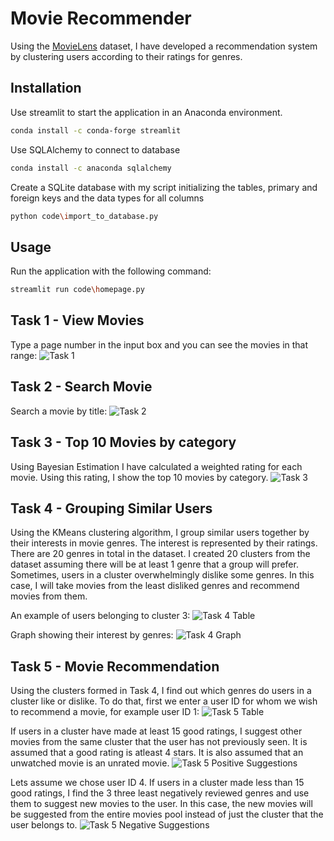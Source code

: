 # Movie Recommender

Using the [MovieLens](https://grouplens.org/datasets/movielens/) dataset, I have developed a recommendation system by clustering users according to their ratings for genres.

## Installation

Use streamlit to start the application in an Anaconda environment.

```bash
conda install -c conda-forge streamlit
```
Use SQLAlchemy to connect to database
```bash
conda install -c anaconda sqlalchemy
```
Create a SQLite database with my script initializing the tables, primary and foreign keys and the data types for all columns
```bash
python code\import_to_database.py
```

## Usage
Run the application with the following command:
```bash
streamlit run code\homepage.py
```

## Task 1 - View Movies
Type a page number in the input box and you can see the movies in that range:
![Task 1](images/task_1.png)

## Task 2 - Search Movie
Search a movie by title:
![Task 2](images/task_2.png)

## Task 3 - Top 10 Movies by category
Using Bayesian Estimation I have calculated a weighted rating for each movie. Using this rating, I show the top 10 movies by category.
![Task 3](images/task_3.png)

## Task 4 - Grouping Similar Users
Using the KMeans clustering algorithm, I group similar users together by their interests in movie genres. The interest is represented by their ratings. There are 20 genres in total in the dataset. I created 20 clusters from the dataset assuming there will be at least 1 genre that a group will prefer. Sometimes, users in a cluster overwhelmingly dislike some genres. In this case, I will take movies from the least disliked genres and recommend movies from them.

An example of users belonging to cluster 3:
![Task 4 Table](images/task_4_table.png)

Graph showing their interest by genres:
![Task 4 Graph](images/task_4_graph_positive.png)

## Task 5 - Movie Recommendation
Using the clusters formed in Task 4, I find out which genres do users in a cluster like or dislike. To do that, first we enter a user ID for whom we wish to recommend a movie, for example user ID 1:
![Task 5 Table](images/Task_5_table.png)

If users in a cluster have made at least 15 good ratings, I suggest other movies from the same cluster that the user has not previously seen. It is assumed that a good rating is atleast 4 stars. It is also assumed that an unwatched movie is an unrated movie.
![Task 5 Positive Suggestions](images/Task_5_positive_suggestions.png)

Lets assume we chose user ID 4. If users in a cluster made less than 15 good ratings, I find the 3 three least negatively reviewed genres and use them to suggest new movies to the user. In this case, the new movies will be suggested from the entire movies pool instead of just the cluster that the user belongs to.
![Task 5 Negative Suggestions](images/Task_5_negative_suggestions.png)
